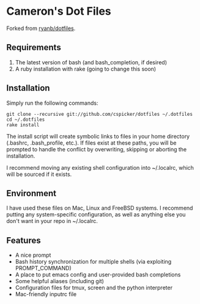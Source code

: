 Cameron's Dot Files
===================

Forked from [ryanb/dotfiles](https://github.com/ryanb/dotfiles).

Requirements
------------

1. The latest version of bash (and bash_completion, if desired)
2. A ruby installation with rake (going to change this soon)

Installation
------------

Simply run the following commands:

    git clone --recursive git://github.com/cspicker/dotfiles ~/.dotfiles
    cd ~/.dotfiles
    rake install

The install script will create symbolic links to files in your home
directory (.bashrc, .bash_profile, etc.). If files exist at these
paths, you will be prompted to handle the conflict by overwriting,
skipping or aborting the installation.

I recommend moving any existing shell configuration into ~/.localrc,
which will be sourced if it exists.

Environment
-----------

I have used these files on Mac, Linux and FreeBSD systems. I recommend
putting any system-specific configuration, as well as anything else
you don't want in your repo in ~/.localrc.

Features
--------

* A nice prompt
* Bash history synchronization for multiple shells (via exploiting PROMPT_COMMAND)
* A place to put emacs config and user-provided bash completions
* Some helpful aliases (including git)
* Configuration files for tmux, screen and the python interpreter
* Mac-friendly inputrc file

